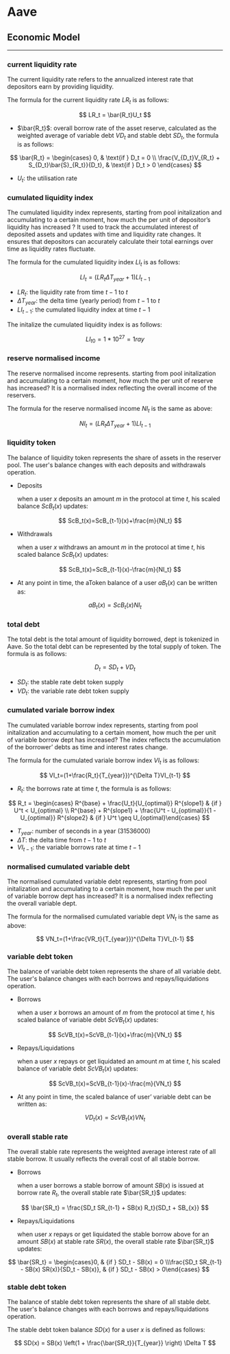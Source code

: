 # Aave

## Economic Model

---

### **current liquidity rate**

The current liquidity rate refers to the annualized interest rate that depositors earn by providing liquidity. 

The formula for the current liquidity rate $LR_t$ is as follows:

$$
LR_t = \bar{R_t}U_t
$$

- $\bar{R_t}$: overall borrow rate of the asset reserve, calculated as the weighted average of  variable debt $VD_t$ and stable debt $SD_t$, the formula is as follows:

$$
\bar{R_t} = 
\begin{cases} 
0, & \text{if } D_t = 0 \\
\frac{V_{D_t}V_{R_t} + S_{D_t}\bar{S}_{R_t}}{D_t}, & \text{if } D_t > 0 
\end{cases}
$$

- $U_t$: the utilisation rate

### **cumulated liquidity index**

The cumulated liquidity index represents, starting from pool initalization and accumulating to a certain moment, how much the per unit of depositor’s liquidity has increased ?  It used to track the accumulated interest of deposited assets and updates with time and liquidity rate changes. It ensures that depositors can accurately calculate their total earnings over time as liquidity rates fluctuate.

The formula for the cumulated liquidity index  $LI_t$ is as follows:

$$
LI_t=(LR_t\Delta T_{year}+1)LI_{t-1}
$$

- $LR_t$: the liquidity rate from time $t-1$ to $t$
- $\Delta T_{year}$: the delta time (yearly period) from $t-1$ to $t$
- $LI_{t-1}$: the cumulated liquidity index at time $t-1$

The initalize the cumulated liquidity index is as follows:

$$
LI_{t0}=1*10^{27}=1 ray
$$

### reserve normalised income

The reserve normalised income represents. starting from pool initalization and accumulating to a certain moment, how much the per unit of reserve has increased? It is a normalised index reflecting the overall income of the reservers.

The formula for the reserve normalised income $NI_t$ is the same as above:

$$
NI_t=(LR_t\Delta T_{year}+1)LI_{t-1}
$$

### liquidity token

The balance of liquidity token represents the share of assets in the reserver pool. The user's balance changes with each deposits and withdrawals operation.

- Deposits
    
    when a user $x$ deposits an amount $m$ in the protocol at time $t$, his scaled balance $ScB_t(x)$ updates:
    
    $$
    ScB_t(x)=ScB_{t-1}(x)+\frac{m}{NI_t}
    $$
    
- Withdrawals
    
    when a user $x$ withdraws an amount $m$ in the protocol at time $t$, his scaled balance $ScB_t(x)$ updates:
    
    $$
    ScB_t(x)=ScB_{t-1}(x)-\frac{m}{NI_t}
    $$
    
- At any point in time, the aToken balance of a user $aB_t(x)$ can be written as:

$$
aB_t(x)=ScB_t(x)NI_t
$$

### total debt

The total debt is the total amount of liquidity borrowed, dept is tokenized in Aave. So the total debt can be represented by the total supply of token. The formula is as follows:

$$
D_t=SD_t+VD_t
$$

- $SD_t$: the stable rate debt token supply
- $VD_t$: the variable rate debt token supply

### cumulated variale borrow index

The cumulated variable borrow index represents, starting from pool initalization and accumulating to a certain moment, how much the per unit of variable borrow dept has increased?  The index reflects the accumulation of the borrower’ debts as time and interest rates change.

The formula for the cumulated variale borrow index $VI_t$ is as follows:

$$
VI_t=(1+\frac{R_t}{T_{year}})^{\Delta T}VI_{t-1}
$$

- $R_t$: the borrows rate at time $t$, the formula is as follows:

$$
R_t = \begin{cases}     
R^{base} + \frac{U_t}{U_{optimal}} R^{slope1} & {if } U^t < U_{optimal} \\    
R^{base} + R^{slope1} + \frac{U^t - U_{optimal}}{1 - U_{optimal}} R^{slope2} & {if } U^t \geq U_{optimal}\end{cases}
$$

- $T_{year}$: number of seconds in a year (31536000)
- $\Delta T$: the delta time from $t-1$ to $t$
- $VI_{t-1}$: the variable borrows rate at time $t-1$

### normalised cumulated variable debt

The normalised cumulated variable debt represents, starting from pool initalization and accumulating to a certain moment, how much the per unit of variable borrow dept has increased? It is a normalised index reflecting the overall variable dept.

The formula for the normalised cumulated variable dept $VN_t$ is the same as above:

$$
VN_t=(1+\frac{VR_t}{T_{year}})^{\Delta T}VI_{t-1}
$$

### variable debt token

The balance of variable debt token represents the share of all variable debt. The user's balance changes with each borrows and repays/liquidations operation.

- Borrows
    
    when a user $x$ borrows an amount of $m$ from the protocol at time $t$, his scaled balance of variable debt $ScVB_t(x)$ updates:
    
$$
ScVB_t(x)=ScVB_{t-1}(x)+\frac{m}{VN_t}
$$
    
- Repays/Liquidations
    
    when a user $x$ repays or get liquidated an amount $m$ at time $t$, his scaled balance of variable debt $ScVB_t(x)$ updates:
    
$$
ScVB_t(x)=ScVB_{t-1}(x)-\frac{m}{VN_t}
$$
    
- At any point in time, the scaled balance of user’ variable debt can be written as:

$$
VD_t(x)=ScVB_t(x)VN_t
$$

### overall stable rate

The overall stable rate represents the weighted average interest rate of all stable borrow. It usually reflects the overall cost of all stable borrow.

- Borrows
    
    when a user borrows a stable borrow of amount $SB(x)$ is issued at borrow rate $R_t$, the overall stable rate $\bar{SR_t}$ updates:
    
$$
\bar{SR_t} = \frac{SD_t  SR_{t-1} + SB(x) R_t}{SD_t + SB_{x}}
$$
    
- Repays/Liquidations
    
    when user $x$ repays or get liquidated the stable borrow above for an amount $SB(x)$ at stable rate $SR(x)$, the overall stable rate $\bar{SR_t}$ updates:
    
$$
\bar{SR_t} = \begin{cases}0, & {if } SD_t - SB(x) = 0 \\\frac{SD_t SR_{t-1} - SB(x) SR(x)}{SD_t - SB(x)}, & {if } SD_t - SB(x) > 0\end{cases}
$$
    

### stable debt token

The balance of stable debt token represents the share of all stable debt. The user's balance changes with each borrows and repays/liquidations operation.

The stable debt token balance $SD(x)$ for a user $x$ is defined as follows:

$$
SD(x) = SB(x) \left(1 + \frac{\bar{SR_t}}{T_{year}} \right) \Delta T
$$